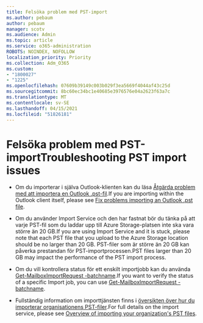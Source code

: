 ```yaml
---
title: Felsöka problem med PST-import
ms.author: pebaum
author: pebaum
manager: scotv
ms.audience: Admin
ms.topic: article
ms.service: o365-administration
ROBOTS: NOINDEX, NOFOLLOW
localization_priority: Priority
ms.collection: Adm_O365
ms.custom:
- "1800027"
- "1225"
ms.openlocfilehash: 07609b39149c003b029f3ea5669f4044af43c25d
ms.sourcegitcommit: 8bc60ec34bc1e40685e3976576e04a2623f63a7c
ms.translationtype: MT
ms.contentlocale: sv-SE
ms.lasthandoff: 04/15/2021
ms.locfileid: "51826181"
---
```

# <a name="troubleshooting-pst-import-issues"></a><span data-ttu-id="a00ec-102">Felsöka problem med PST-import</span><span class="sxs-lookup"><span data-stu-id="a00ec-102">Troubleshooting PST import issues</span></span>

- <span data-ttu-id="a00ec-103">Om du importerar i själva Outlook-klienten kan du läsa [Åtgärda problem med att importera en Outlook .pst-fil](https://support.office.com/article/Fix-problems-importing-an-Outlook-pst-file-2d2e50dc-5c36-4ab2-ab50-f1be733b3d6e).</span><span class="sxs-lookup"><span data-stu-id="a00ec-103">If you are importing within the Outlook client itself, please see [Fix problems importing an Outlook .pst file](https://support.office.com/article/Fix-problems-importing-an-Outlook-pst-file-2d2e50dc-5c36-4ab2-ab50-f1be733b3d6e).</span></span>

- <span data-ttu-id="a00ec-104">Om du använder Import Service och den har fastnat bör du tänka på att varje PST-fil som du laddar upp till Azure Storage-platsen inte ska vara större än 20 GB.</span><span class="sxs-lookup"><span data-stu-id="a00ec-104">If you are using Import Service and it is stuck, please note that each PST file that you upload to the Azure Storage location should be no larger than 20 GB.</span></span> <span data-ttu-id="a00ec-105">PST-filer som är större än 20 GB kan påverka prestandan för PST-importprocessen.</span><span class="sxs-lookup"><span data-stu-id="a00ec-105">PST files larger than 20 GB may impact the performance of the PST import process.</span></span>

- <span data-ttu-id="a00ec-106">Om du vill kontrollera status för ett enskilt importjobb kan du använda [Get-MailboxImportRequest -batchname](https://docs.microsoft.com/powershell/module/exchange/mailboxes/get-mailboximportrequest).</span><span class="sxs-lookup"><span data-stu-id="a00ec-106">If you want to verify the status of a specific Import job, you can use [Get-MailboxImportRequest -batchname](https://docs.microsoft.com/powershell/module/exchange/mailboxes/get-mailboximportrequest).</span></span>

- <span data-ttu-id="a00ec-107">Fullständig information om importtjänsten finns i [översikten över hur du importerar organisationens PST-filer](https://docs.microsoft.com/microsoft-365/compliance/importing-pst-files-to-office-365?view=o365-worldwide).</span><span class="sxs-lookup"><span data-stu-id="a00ec-107">For full details on the import service, please see [Overview of importing your organization's PST files](https://docs.microsoft.com/microsoft-365/compliance/importing-pst-files-to-office-365?view=o365-worldwide).</span></span>
